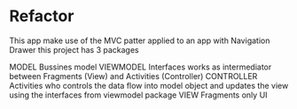 # Refactor

This app make use of the MVC patter applied to an app with Navigation Drawer 
this project has 3 packages


MODEL
  Bussines model
VIEWMODEL
  Interfaces works as intermediator between Fragments (View) and Activities (Controller)
CONTROLLER
  Activities who controls the data flow into model object and updates the view using the interfaces from viewmodel package
VIEW
  Fragments only UI
